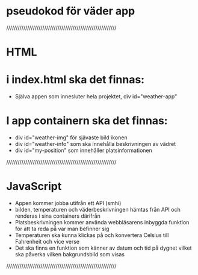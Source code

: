 # pseudokod för väder app

//////////////////////////////////////////////////////////

# HTML

# i index.html ska det finnas:

- Själva appen som innesluter hela projektet, div id="weather-app"

# I app containern ska det finnas:

- div id="weather-img" för sjävaste bild ikonen
- div id="weather-info" som ska innehålla beskrivningen av vädret
- div id="my-position" som innehåller platsinformationen

//////////////////////////////////////////////////////////

# JavaScript

- Appen kommer jobba utifrån ett API (smhi)
- bilden, temperaturen och väderbeskrivningen hämtas från API och renderas i sina containers därifrån
- Platsbeskrivningen kommer använda webbläsarens inbyggda funktion för att ta reda på var man befinner sig
- Temperaturen ska kunna klickas på och konvertera Celsius till Fahrenheit och vice verse
- Det ska finns en funktion som känner av datum och tid på dygnet vilket ska påverka vilken bakgrundsbild som visas

//////////////////////////////////////////////////////////

